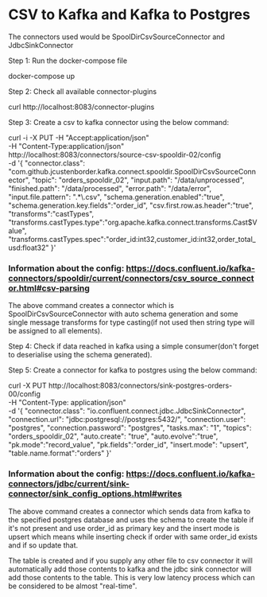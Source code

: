 # CSV to Kafka and Kafka to Postgres 
The connectors used would be SpoolDirCsvSourceConnector and JdbcSinkConnector

Step 1:
Run the docker-compose file 

docker-compose up

Step 2:
Check all available connector-plugins

curl http://localhost:8083/connector-plugins

Step 3:
Create a csv to kafka connector using the below command:

curl -i -X PUT -H "Accept:application/json" \
    -H  "Content-Type:application/json" http://localhost:8083/connectors/source-csv-spooldir-02/config \
    -d '{
        "connector.class": "com.github.jcustenborder.kafka.connect.spooldir.SpoolDirCsvSourceConnector",
        "topic": "orders_spooldir_02",
        "input.path": "/data/unprocessed",
        "finished.path": "/data/processed",
        "error.path": "/data/error",
        "input.file.pattern": ".*\\.csv",
        "schema.generation.enabled":"true",
        "schema.generation.key.fields":"order_id",
        "csv.first.row.as.header":"true",
        "transforms":"castTypes",
        "transforms.castTypes.type":"org.apache.kafka.connect.transforms.Cast$Value",
        "transforms.castTypes.spec":"order_id:int32,customer_id:int32,order_total_usd:float32"
        }'

### Information about the config: https://docs.confluent.io/kafka-connectors/spooldir/current/connectors/csv_source_connector.html#csv-parsing
The above command creates a connector which is SpoolDirCsvSourceConnector with auto schema generation and some single message transforms for type casting(if not used then string type will be assigned to all elements).

Step 4:
Check if data reached in kafka using a simple consumer(don't forget to deserialise using the schema generated).

Step 5:
Create a connector for kafka to postgres using the below command:

curl -X PUT http://localhost:8083/connectors/sink-postgres-orders-00/config \
    -H "Content-Type: application/json" \
    -d '{
        "connector.class": "io.confluent.connect.jdbc.JdbcSinkConnector",
        "connection.url": "jdbc:postgresql://postgres:5432/",
        "connection.user": "postgres",
        "connection.password": "postgres",
        "tasks.max": "1",
        "topics": "orders_spooldir_02",
        "auto.create": "true",
        "auto.evolve":"true",
        "pk.mode":"record_value",
        "pk.fields":"order_id",
        "insert.mode": "upsert",
        "table.name.format":"orders"
    }'

### Information about the config: https://docs.confluent.io/kafka-connectors/jdbc/current/sink-connector/sink_config_options.html#writes
The above command creates a connector which sends data from kafka to the specified postgres database and uses the schema to create the table if it's not present and use order_id as primary key and the insert mode is upsert which means while inserting check if order with same order_id exists and if so update that. 

The table is created and if you supply any other file to csv connector it will automatically add those contents to kafka and the jdbc sink connector will add those contents to the table. This is very low latency process which can be considered to be almost "real-time".
